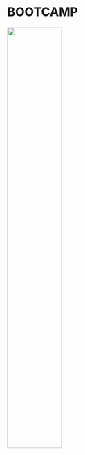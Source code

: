# BOOTCAMP
<img src="https://www.nicepng.com/png/detail/222-2229500_html5-vector-javascript-html-css-javascript-bootstrap.png" width = 50% height = 50%>
